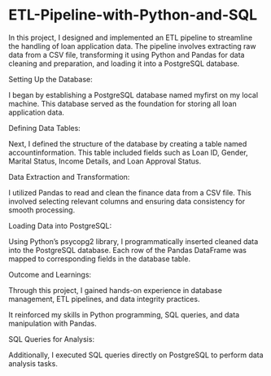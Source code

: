 # ETL-Pipeline-with-Python-and-SQL

In this project, I designed and implemented an ETL pipeline to streamline the handling of loan application data. The pipeline involves extracting raw data from a CSV file, transforming it using Python and Pandas for data cleaning and preparation, and loading it into a PostgreSQL database.

Setting Up the Database:

I began by establishing a PostgreSQL database named myfirst on my local machine. This database served as the foundation for storing all loan application data.

Defining Data Tables:

Next, I defined the structure of the database by creating a table named accountinformation. This table included fields such as Loan ID, Gender, Marital Status, Income Details, and Loan Approval Status.

Data Extraction and Transformation:

I utilized Pandas to read and clean the finance data from a CSV file. This involved selecting relevant columns and ensuring data consistency for smooth processing.

Loading Data into PostgreSQL:

Using Python’s psycopg2 library, I programmatically inserted cleaned data into the PostgreSQL database. Each row of the Pandas DataFrame was mapped to corresponding fields in the database table.

Outcome and Learnings:

Through this project, I gained hands-on experience in database management, ETL pipelines, and data integrity practices.

It reinforced my skills in Python programming, SQL queries, and data manipulation with Pandas.

SQL Queries for Analysis:

Additionally, I executed SQL queries directly on PostgreSQL to perform data analysis tasks. 
